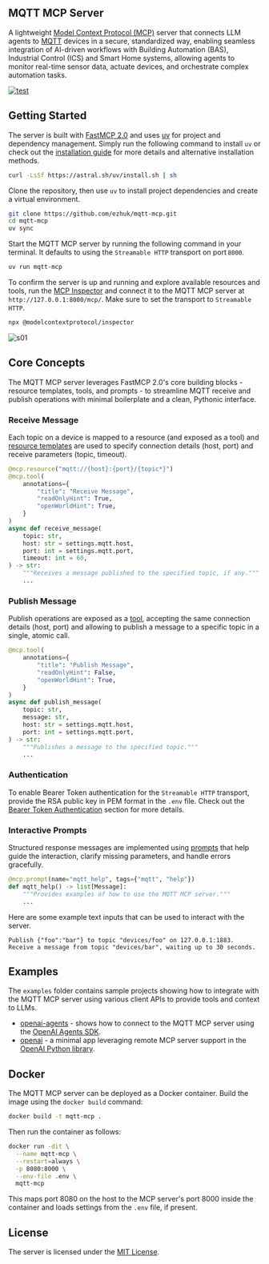 ## MQTT MCP Server

A lightweight [Model Context Protocol (MCP)](https://modelcontextprotocol.io) server that connects LLM agents to [MQTT](https://en.wikipedia.org/wiki/MQTT) devices in a secure, standardized way, enabling seamless integration of AI-driven workflows with Building Automation (BAS), Industrial Control (ICS) and Smart Home systems, allowing agents to monitor real-time sensor data, actuate devices, and orchestrate complex automation tasks.

[![test](https://github.com/ezhuk/mqtt-mcp/actions/workflows/test.yml/badge.svg)](https://github.com/ezhuk/mqtt-mcp/actions/workflows/test.yml)

## Getting Started

The server is built with [FastMCP 2.0](https://gofastmcp.com/getting-started/welcome) and uses [uv](https://github.com/astral-sh/uv) for project and dependency management. Simply run the following command to install `uv` or check out the [installation guide](https://docs.astral.sh/uv/getting-started/installation/) for more details and alternative installation methods.

```bash
curl -LsSf https://astral.sh/uv/install.sh | sh
```

Clone the repository, then use `uv` to install project dependencies and create a virtual environment.

```bash
git clone https://github.com/ezhuk/mqtt-mcp.git
cd mqtt-mcp
uv sync
```

Start the MQTT MCP server by running the following command in your terminal. It defaults to using the `Streamable HTTP` transport on port `8000`.

```bash
uv run mqtt-mcp
```

To confirm the server is up and running and explore available resources and tools, run the [MCP Inspector](https://modelcontextprotocol.io/docs/tools/inspector) and connect it to the MQTT MCP server at `http://127.0.0.1:8000/mcp/`. Make sure to set the transport to `Streamable HTTP`.

```bash
npx @modelcontextprotocol/inspector
```

![s01](https://github.com/user-attachments/assets/6ee711b2-994d-4a89-a088-13ad77b09b0e)


## Core Concepts

The MQTT MCP server leverages FastMCP 2.0's core building blocks - resource templates, tools, and prompts - to streamline MQTT receive and publish operations with minimal boilerplate and a clean, Pythonic interface.

### Receive Message

Each topic on a device is mapped to a resource (and exposed as a tool) and [resource templates](https://gofastmcp.com/servers/resources#resource-templates) are used to specify connection details (host, port) and receive parameters (topic, timeout).

```python
@mcp.resource("mqtt://{host}:{port}/{topic*}")
@mcp.tool(
    annotations={
        "title": "Receive Message",
        "readOnlyHint": True,
        "openWorldHint": True,
    }
)
async def receive_message(
    topic: str,
    host: str = settings.mqtt.host,
    port: int = settings.mqtt.port,
    timeout: int = 60,
) -> str:
    """Receives a message published to the specified topic, if any."""
    ...
```

### Publish Message

Publish operations are exposed as a [tool](https://gofastmcp.com/servers/tools), accepting the same connection details (host, port) and allowing to publish a message to a specific topic in a single, atomic call.

```python
@mcp.tool(
    annotations={
        "title": "Publish Message",
        "readOnlyHint": False,
        "openWorldHint": True,
    }
)
async def publish_message(
    topic: str,
    message: str,
    host: str = settings.mqtt.host,
    port: int = settings.mqtt.port,
) -> str:
    """Publishes a message to the specified topic."""
    ...
```

### Authentication

To enable Bearer Token authentication for the `Streamable HTTP` transport, provide the RSA public key in PEM format in the `.env` file. Check out the [Bearer Token Authentication](https://gofastmcp.com/servers/auth/bearer) section for more details.

### Interactive Prompts

Structured response messages are implemented using [prompts](https://gofastmcp.com/servers/prompts) that help guide the interaction, clarify missing parameters, and handle errors gracefully.

```python
@mcp.prompt(name="mqtt_help", tags={"mqtt", "help"})
def mqtt_help() -> list[Message]:
    """Provides examples of how to use the MQTT MCP server."""
    ...
```

Here are some example text inputs that can be used to interact with the server.

```text
Publish {"foo":"bar"} to topic "devices/foo" on 127.0.0.1:1883.
Receive a message from topic "devices/bar", waiting up to 30 seconds.
```

## Examples

The `examples` folder contains sample projects showing how to integrate with the MQTT MCP server using various client APIs to provide tools and context to LLMs.

- [openai-agents](https://github.com/ezhuk/mqtt-mcp/tree/main/examples/openai-agents) - shows how to connect to the MQTT MCP server using the [OpenAI Agents SDK](https://openai.github.io/openai-agents-python/mcp/).
- [openai](https://github.com/ezhuk/mqtt-mcp/tree/main/examples/openai) - a minimal app leveraging remote MCP server support in the [OpenAI Python library](https://platform.openai.com/docs/guides/tools-remote-mcp).

## Docker

The MQTT MCP server can be deployed as a Docker container. Build the image using the `docker build` command:

```bash
docker build -t mqtt-mcp .
```

Then run the container as follows:

```bash
docker run -dit \
  --name mqtt-mcp \
  --restart=always \
  -p 8080:8000 \
  --env-file .env \
  mqtt-mcp
```

This maps port 8080 on the host to the MCP server's port 8000 inside the container and loads settings from the `.env` file, if present.

## License

The server is licensed under the [MIT License](https://github.com/ezhuk/mqtt-mcp?tab=MIT-1-ov-file).
